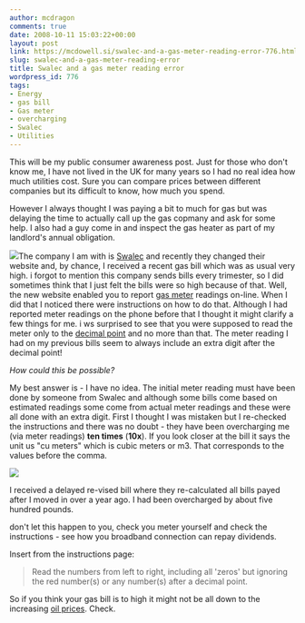 ```yaml
---
author: mcdragon
comments: true
date: 2008-10-11 15:03:22+00:00
layout: post
link: https://mcdowell.si/swalec-and-a-gas-meter-reading-error-776.html
slug: swalec-and-a-gas-meter-reading-error
title: Swalec and a gas meter reading error
wordpress_id: 776
tags:
- Energy
- gas bill
- Gas meter
- overcharging
- Swalec
- Utilities
---
```


This will be my public consumer awareness post. Just for those who don't know me, I have not lived in the UK for many years so I had no real idea how much utilities cost. Sure you can compare prices between different companies but its difficult to know, how much you spend.

However I always thought I was paying a bit to much for gas but was delaying the time to actually call up the gas copmany and ask for some help. I also had a guy come in and inspect the gas heater as part of my landlord's annual obligation.

[![](https://img.mcdowell.si/2008/10/mainlogoswalec1-1.gif)](https://www.swalec.co.uk/)The company I am with is [Swalec](https://www.swalec.co.uk/) and recently they changed their website and, by chance, I received a recent gas bill which was as usual very high. i forgot to mention this company sends bills every trimester, so I did sometimes think that I just felt the bills were so high because of that. Well, the new website enabled you to report [gas meter](https://en.wikipedia.org/wiki/Gas_meter) readings on-line. When I did that I noticed there were instructions on how to do that. Although I had reported meter readings on the phone before that I thought it might clarify a few things for me. i ws surprised to see that you were supposed to read the meter only to the [decimal point](https://en.wikipedia.org/wiki/Decimal_separator) and no more than that. The meter reading I had on my previous bills seem to always include an extra digit after the decimal point!

_How could this be possible?_

My best answer is - I have no idea. The initial meter reading must have been done by someone from Swalec and although some bills come based on estimated readings some come from actual meter readings and these were all done with an extra digit. First I thought I was mistaken but I re-checked the instructions and there was no doubt - they have been overcharging me (via meter readings) **ten times** (**10x**). If you look closer at the bill it says the unit us "cu meters" which is cubic meters or m3. That corresponds to the values before the comma.

![](https://img.mcdowell.si/2008/10/gas_meter1-1.jpg)

I received a delayed re-vised bill where they re-calculated all bills payed after I moved in over a year ago. I had been overcharged by about five hundred pounds.

don't let this happen to you, check you meter yourself and check the instructions - see how you broadband connection can repay dividends.

Insert from the instructions page:


> Read the numbers from left to right, including all 'zeros' but ignoring the red number(s) or any number(s) after a decimal point.


So if you think your gas bill is to high it might not be all down to the increasing [oil prices](https://en.wikipedia.org/wiki/Price_of_petroleum). Check.